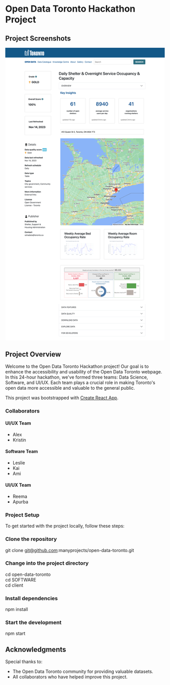 # Open Data Toronto Hackathon Project

## Project Screenshots
![Screenshot 1](./localhost_3000_.png)

## Project Overview
Welcome to the Open Data Toronto Hackathon project! Our goal is to enhance the accessibility and usability of the Open Data Toronto webpage. In this 24-hour hackathon, we've formed three teams: Data Science, Software, and UI/UX. Each team plays a crucial role in making Toronto's open data more accessible and valuable to the general public.

This project was bootstrapped with [Create React App](https://github.com/facebook/create-react-app).


### Collaborators 
#### UI/UX Team
- Alex
- Kristin

#### Software Team
- Leslie
- Kai
- Ami

#### UI/UX Team
- Reema
- Apurba

### Project Setup
To get started with the project locally, follow these steps:

### Clone the repository
git clone git@github.com:manyprojects/open-data-toronto.git

### Change into the project directory
cd open-data-toronto<br>
cd SOFTWARE<br>
cd client<br>

### Install dependencies
npm install

### Start the development 
npm start

## Acknowledgments

Special thanks to:

- The Open Data Toronto community for providing valuable datasets.
- All collaborators who have helped improve this project.
